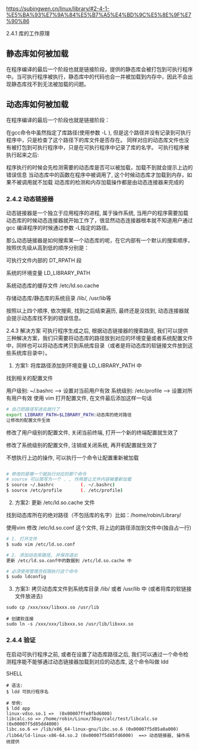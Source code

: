  https://subingwen.cn/linux/library/#2-4-1-%E5%BA%93%E7%9A%84%E5%B7%A5%E4%BD%9C%E5%8E%9F%E7%90%86

2.4.1 库的工作原理
## 静态库如何被加载

在程序编译的最后一个阶段也就是链接阶段，提供的静态库会被打包到可执行程序中。当可执行程序被执行，静态库中的代码也会一并被加载到内存中，因此不会出现静态库找不到无法被加载的问题。

## 动态库如何被加载

在程序编译的最后一个阶段也就是链接阶段：

在gcc命令中虽然指定了库路径(使用参数 -L ), 但是这个路径并没有记录到可执行程序中，只是检查了这个路径下的库文件是否存在。
同样对应的动态库文件也没有被打包到可执行程序中，只是在可执行程序中记录了库的名字。
可执行程序被执行起来之后:

程序执行的时候会先检测需要的动态库是否可以被加载，加载不到就会提示上边的错误信息
当动态库中的函数在程序中被调用了, 这个时候动态库才加载到内存，如果不被调用就不加载
动态库的检测和内存加载操作都是由动态连接器来完成的
### 2.4.2 动态链接器
动态链接器是一个独立于应用程序的进程, 属于操作系统, 当用户的程序需要加载动态库的时候动态连接器就开始工作了，很显然动态连接器根本就不知道用户通过 gcc 编译程序的时候通过参数 -L指定的路径。

那么动态链接器是如何搜索某一个动态库的呢，在它内部有一个默认的搜索顺序，按照优先级从高到低的顺序分别是：

可执行文件内部的 DT_RPATH 段

系统的环境变量 LD_LIBRARY_PATH

系统动态库的缓存文件 /etc/ld.so.cache

存储动态库/静态库的系统目录 /lib/, /usr/lib等

按照以上四个顺序, 依次搜索, 找到之后结束遍历, 最终还是没找到, 动态连接器就会提示动态库找不到的错误信息。

2.4.3 解决方案
可执行程序生成之后, 根据动态链接器的搜索路径, 我们可以提供三种解决方案，我们只需要将动态库的路径放到对应的环境变量或者系统配置文件中，同样也可以将动态库拷贝到系统库目录（或者是将动态库的软链接文件放到这些系统库目录中）。

1. 方案1: 将库路径添加到环境变量 LD_LIBRARY_PATH 中

找到相关的配置文件

用户级别: ~/.bashrc —> 设置对当前用户有效
系统级别: /etc/profile —> 设置对所有用户有效
使用 vim 打开配置文件, 在文件最后添加这样一句话

```bash
# 自己把路径写进去就行了
export LIBRARY_PATH=$LIBRARY_PATH:动态库的绝对路径
让修改的配置文件生效
``` 

修改了用户级别的配置文件, 关闭当前终端, 打开一个新的终端配置就生效了

修改了系统级别的配置文件, 注销或关闭系统, 再开机配置就生效了

不想执行上边的操作, 可以执行一个命令让配置重新被加载

```bash

# 修改的是哪一个就执行对应的那个命令
# source 可以简写为一个 . , 作用是让文件内容被重新加载
$ source ~/.bashrc          (. ~/.bashrc)
$ source /etc/profile       (. /etc/profile)
``` 

2. 方案2: 更新 /etc/ld.so.cache 文件

找到动态库所在的绝对路径（不包括库的名字）比如：/home/robin/Library/

使用vim 修改 /etc/ld.so.conf 这个文件, 将上边的路径添加到文件中(独自占一行)

```bash
# 1. 打开文件
$ sudo vim /etc/ld.so.conf

# 2. 添加动态库路径, 并保存退出
更新 /etc/ld.so.conf中的数据到 /etc/ld.so.cache 中

# 必须使用管理员权限执行这个命令
$ sudo ldconfig   
```

3. 方案3: 拷贝动态库文件到系统库目录 /lib/ 或者 /usr/lib 中 (或者将库的软链接文件放进去)


```# 库拷贝
sudo cp /xxx/xxx/libxxx.so /usr/lib

# 创建软连接
sudo ln -s /xxx/xxx/libxxx.so /usr/lib/libxxx.so
```
### 2.4.4 验证
在启动可执行程序之前, 或者在设置了动态库路径之后, 我们可以通过一个命令检测程序能不能够通过动态链接器加载到对应的动态库, 这个命令叫做 ldd

SHELL
```shell
# 语法:
$ ldd 可执行程序名

# 举例:
$ ldd app
linux-vdso.so.1 =>  (0x00007ffe8fbd6000)
libcalc.so => /home/robin/Linux/3Day/calc/test/libcalc.so (0x00007f5d85dd4000)
libc.so.6 => /lib/x86_64-linux-gnu/libc.so.6 (0x00007f5d85a0a000)
/lib64/ld-linux-x86-64.so.2 (0x00007f5d85fd6000)  ==> 动态链接器, 操作系统提供
```

